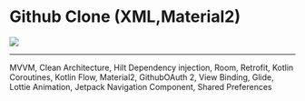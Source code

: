 # **Github Clone (XML,Material2)**

<img src="https://i.ibb.co/gWQ7ksx/Github-Clone2.png">

___

MVVM, Clean Architecture, Hilt Dependency injection, Room, Retrofit, Kotlin Coroutines, Kotlin Flow, Material2, GithubOAuth 2, View Binding, Glide, Lottie Animation, Jetpack Navigation Component, Shared Preferences
